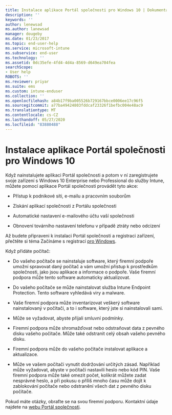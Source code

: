 ```yaml
---
title: Instalace aplikace Portál společnosti pro Windows 10 | Dokumentace Microsoftu
description: ''
keywords: ''
author: lenewsad
ms.author: lanewsad
manager: dougeby
ms.date: 01/23/2017
ms.topic: end-user-help
ms.service: microsoft-intune
ms.subservice: end-user
ms.technology: ''
ms.assetid: 0dc35efe-4fd4-4d4a-8569-d649ea704fea
searchScope:
- User help
ROBOTS: ''
ms.reviewer: priyar
ms.suite: ems
ms.custom: intune-enduser
ms.collection: ''
ms.openlocfilehash: a84b17f9ba005526b729167bbce0006ee17c96f5
ms.sourcegitcommit: a77ba49424803fddcaf23326f1befbc004e48ac9
ms.translationtype: MT
ms.contentlocale: cs-CZ
ms.lasthandoff: 05/27/2020
ms.locfileid: "83880488"
---
```

# <a name="installing-the-company-portal-app-for-windows-10"></a>Instalace aplikace Portál společnosti pro Windows 10  

Když nainstalujete aplikaci Portál společnosti a potom v ní zaregistrujete svoje zařízení s Windows 10 Enterprise nebo Professional do služby Intune, můžete pomocí aplikace Portál společnosti provádět tyto akce:

- Přístup k podnikové síti, e-mailu a pracovním souborům

- Získání aplikací společnosti z Portálu společnosti

- Automatické nastavení e-mailového účtu vaší společnosti

- Obnovení továrního nastavení telefonu v případě ztráty nebo odcizení

Až budete připraveni k instalaci Portál společnosti a registraci zařízení, přečtěte si téma Začínáme s registrací [pro Windows](windows-enrollment-company-portal.md).  

Když přidáte počítač:

- Do vašeho počítače se nainstaluje software, který firemní podpoře umožní spravovat daný počítač a vám umožní přístup k prostředkům společnosti, jako jsou aplikace a informace o podpoře. Vaše firemní podpora může tento software automaticky aktualizovat.

- Do vašeho počítače se může nainstalovat služba Intune Endpoint Protection. Tento software vyhledává viry a malware.

- Vaše firemní podpora může inventarizovat veškerý software nainstalovaný v počítači, a to i software, který jste si nainstalovali sami.

- Může se vyžadovat, abyste přijali smluvní podmínky.

- Firemní podpora může shromažďovat nebo odstraňovat data z pevného disku vašeho počítače. Může také odstranit celý obsah vašeho pevného disku.

- Firemní podpora může do vašeho počítače instalovat aplikace a aktualizace.

- Může ve vašem počítači vynutit dodržování určitých zásad. Například může vyžadovat, abyste v počítači nastavili heslo nebo kód PIN. Vaše firemní podpora může také omezit počet, kolikrát můžete zadat nesprávné heslo, a při pokusu o příliš mnoho času může dojít k zablokování počítače nebo odstranění všech dat z pevného disku počítače.

Pokud máte otázky, obraťte se na svou firemní podporu. Kontaktní údaje najdete na [webu Portál společnosti](https://go.microsoft.com/fwlink/?linkid=2010980).
